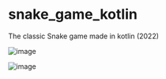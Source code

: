 # snake_game_kotlin

The classic Snake game made in kotlin (2022)

![image](https://user-images.githubusercontent.com/100372543/220435933-d4bb9ba8-7c62-4be0-a96a-4fd98d3f595c.png)

![image](https://user-images.githubusercontent.com/100372543/220435857-ad429f9f-06a1-4a19-9b78-e32b8a12d722.png)
